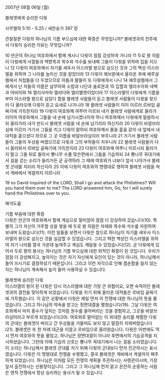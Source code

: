 2007년 08월 06일 (월)

블레셋에게 승리한 다윗



사무엘하 5:10 - 5:25 / 새찬송가 397 장


관찰질문 
다윗의 하나님의 기름 부으심에 대한 확증은 무엇입니까?
블레셋과의 전투에서 다윗이 승리한 이유는 무엇입니까? 

10 만군의 하나님 여호와께서 함께 계시니 다윗이 점점 강성하여 가니라 11 두로 왕 히람이 다윗에게 사절들과 백향목과 목수와 석수를 보내매 그들이 다윗을 위하여 집을 지으니 12 다윗이 여호와께서 자기를 세우사 이스라엘 왕으로 삼으신 것과 그의 백성 이스라엘을 위하여 그 나라를 높이신 것을 알았더라 13 다윗이 헤브론에서 올라온 후에 예루살렘에서 처첩들을 더 두었으므로 아들과 딸들이 또 다윗에게서 나니 14 예루살렘에서 그에게서 난 자들의 이름은 삼무아와 소밥과 나단과 솔로몬과 15 입할과 엘리수아와 네벡과 야비아와 16 엘리사마와 엘랴다와 엘리벨렛이었더라 17 이스라엘이 다윗에게 기름을 부어 이스라엘 왕으로 삼았다 함을 블레셋 사람들이 듣고 블레셋 사람들이 다윗을 찾으러 다 올라오매 다윗이 듣고 요새로 나가니라 18 블레셋 사람들이 이미 이르러 르바임 골짜기에 가득한지라 19 다윗이 여호와께 여쭈어 이르되 내가 블레셋 사람에게로 올라가리이까 여호와께서 그들을 내 손에 넘기시겠나이까 하니 여호와께서 다윗에게 말씀하시되 올라가라 내가 반드시 블레셋 사람을 네 손에 넘기리라 하신지라 20 다윗이 바알브라심에 이르러 거기서 그들을 치고 다윗이 말하되 여호와께서 물을 흩음 같이 내 앞에서 내 대적을 흩으셨다 하므로 그 곳 이름을 바알브라심이라 부르니라 21 거기서 블레셋 사람들이 그들의 우상을 버렸으므로 다윗과 그의 부하들이 치우니라 22 블레셋 사람들이 다시 올라와서 르바임 골짜기에 가득한지라 23 다윗이 여호와께 여쭈니 이르시되 올라가지 말고 그들 뒤로 돌아서 뽕나무 수풀 맞은편에서 그들을 기습하되 24 뽕나무 꼭대기에서 걸음 걷는 소리가 들리거든 곧 공격하라 그 때에 여호와가 너보다 앞서 나아가서 블레셋 군대를 치리라 하신지라 25 이에 다윗이 여호와의 명령대로 행하여 블레셋 사람을 쳐서 게바에서 게셀까지 이르니라 

19 so David inquired of the LORD, Shall I go and attack the Philistines? Will you hand them over to me? The LORD answered him, Go, for I will surely hand the Philistines over to you.

해석도움





기름 부음에 대한 확증  
다윗은 만군의 여호와께서 함께 계심으로 말미암아 점점 더 강성하여 갔습니다(10). 특별히 그가 자신이 거주할 성을 쌓을 때 두로 왕 히람은 자재와 목수와 석수를 자원하여 보내며 도왔습니다(11). 이런 일들을 보면서 다윗은 참으로 하나님이 자기를 세우사 이스라엘의 왕으로 삼으신 것을 실감할 수 있었습니다. 그리고 택한 백성인 이스라엘을 위하여 자기 나라를 열국 가운데 높여주고 계심도 깨달을 수 있었습니다(12). 곧 다윗에게 있어서 두로 왕의 봉사는 하나님의 기름 부으심에 대한 외적인 확증이 된 것입니다. 우리가 점점 더 강성해지고, 높아지는 것은 자기 자신에게 요인이 있는 것이 아니라, 하나님께서 들어 쓰시기로 결정하셨기 때문입니다. 그리고 이런 자각으로 인해 겸손함을 잃지 않는 자는 하나님이 계속해서 높이 들어 사용하실 수 있습니다.   

블레셋에 승리한 다윗  
이스라엘의 왕이 된 다윗은 당시 이스라엘에 대한 가장 큰 위협이요, 오랜 숙적이던 블레셋과의 결전을 맞이하게 되었습니다. 다윗을 치기 위해 올라온 대적들은 르바임 골짜기에 가득했습니다. 이 같은 상황에서 다윗은 제일 먼저 이 전쟁에 대한 하나님의 뜻을 물었습니다. 그리고 하나님의 약속을 받고는 정면대결을 펼쳤습니다(19). 그날 다윗은 여호와께서 마치 홍수가 덮치는 것처럼 원수를 쓸어버리는 것을 경험하고, 그곳을 바알브라심이라고 부르게 되었습니다(20). 여호와로 말미암는 이 위대한 승리를 체험한 다윗의 군대는 블레셋이 버리고 간 우상들을 거들떠도 보지 않고 말끔히 치워버렸습니다(21). 블레셋은 또 한 차례 대군을 이끌고 르바임으로 올라왔습니다. 다윗은 이번에도 역시 먼저 여호와의 뜻을 물었고, 하나님은 정면대결이 아니라 후면에서의 기습공격을 지시하셨습니다. 그런데 이때 기습의 신호는 뽕나무 꼭대기에서 나는 걸음 소리였습니다. 이 소리는 하나님께서 블레셋 군대를 치기 위해 다윗의 군대보다 먼저 진군하시는 표시였습니다. 다윗은 이 명령대로 전쟁을 수행했고, 결국 블레셋은 게바에서 게셀까지 패주하게 되었습니다. 하나님은 이처럼 모든 전쟁의 계획을 주관하시는 사령관이시며, 가장 앞서 출전하시는 선봉장이십니다. 그리고 그 하나님께 먼저 묻고 온전히 순종하는 사람은 영적 전쟁에서 항상 승리하는 용사가 될 수 있습니다.
